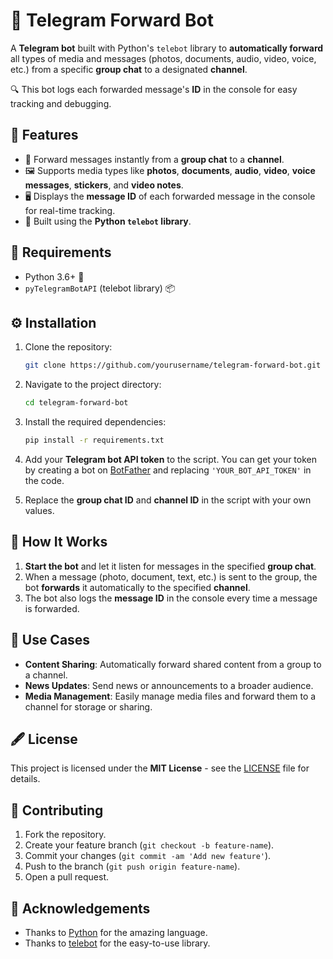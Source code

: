 # 🚀 Telegram Forward Bot

A **Telegram bot** built with Python's `telebot` library to **automatically forward** all types of media and messages (photos, documents, audio, video, voice, etc.) from a specific **group chat** to a designated **channel**. 

🔍 This bot logs each forwarded message's **ID** in the console for easy tracking and debugging.

## 📜 Features
- 🚀 Forward messages instantly from a **group chat** to a **channel**.
- 🖼️ Supports media types like **photos**, **documents**, **audio**, **video**, **voice messages**, **stickers**, and **video notes**.
- 🖥️ Displays the **message ID** of each forwarded message in the console for real-time tracking.
- 🤖 Built using the **Python `telebot` library**.

## 🔧 Requirements
- Python 3.6+ 🐍
- `pyTelegramBotAPI` (telebot library) 📦

## ⚙️ Installation

1. Clone the repository:
   ```bash
   git clone https://github.com/yourusername/telegram-forward-bot.git
   ```
2. Navigate to the project directory:
   ```bash
   cd telegram-forward-bot
   ```
3. Install the required dependencies:
   ```bash
   pip install -r requirements.txt
   ```

4. Add your **Telegram bot API token** to the script. You can get your token by creating a bot on [BotFather](https://core.telegram.org/bots#botfather) and replacing `'YOUR_BOT_API_TOKEN'` in the code.

5. Replace the **group chat ID** and **channel ID** in the script with your own values.

## 📝 How It Works
1. **Start the bot** and let it listen for messages in the specified **group chat**.
2. When a message (photo, document, text, etc.) is sent to the group, the bot **forwards** it automatically to the specified **channel**.
3. The bot also logs the **message ID** in the console every time a message is forwarded.

## 🎯 Use Cases
- **Content Sharing**: Automatically forward shared content from a group to a channel.
- **News Updates**: Send news or announcements to a broader audience.
- **Media Management**: Easily manage media files and forward them to a channel for storage or sharing.

## 🖋️ License
This project is licensed under the **MIT License** - see the [LICENSE](LICENSE) file for details.

## 🤝 Contributing
1. Fork the repository.
2. Create your feature branch (`git checkout -b feature-name`).
3. Commit your changes (`git commit -am 'Add new feature'`).
4. Push to the branch (`git push origin feature-name`).
5. Open a pull request.

## 📝 Acknowledgements
- Thanks to [Python](https://www.python.org/) for the amazing language.
- Thanks to [telebot](https://github.com/eternnoir/pyTelegramBotAPI) for the easy-to-use library.
```
